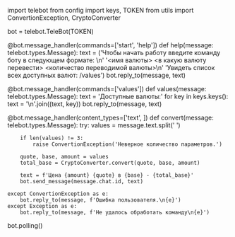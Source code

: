 import telebot
from config import keys, TOKEN
from utils import ConvertionException, CryptoConverter



bot = telebot.TeleBot(TOKEN)


@bot.message_handler(commands=['start', 'help'])
def help(message: telebot.types.Message):
    text = ('Чтобы начать работу введите команду боту в следующем формате: \n'
            '<имя валюты> <в какую валюту перевести> <количество переводимой валюты>\n'
            'Увидеть список всех доступных валют: /values')
    bot.reply_to(message, text)


@bot.message_handler(commands=['values'])
def values(message: telebot.types.Message):
    text = 'Доступные валюты:'
    for key in keys.keys():
        text = '\n'.join((text, key))
    bot.reply_to(message, text)


@bot.message_handler(content_types=['text', ])
def convert(message: telebot.types.Message):
    try:
        values = message.text.split(' ')

        if len(values) != 3:
            raise ConvertionException('Неверное количество параметров.')

        quote, base, amount = values
        total_base = CryptoConverter.convert(quote, base, amount)

        text = f'Цена {amount} {quote} в {base} - {total_base}'
        bot.send_message(message.chat.id, text)

    except ConvertionException as e:
        bot.reply_to(message, f'Ошибка пользователя.\n{e}')
    except Exception as e:
        bot.reply_to(message, f'Не удалось обработать команду\n{e}')


bot.polling()








